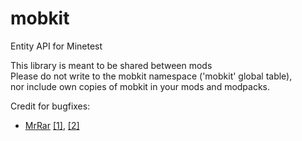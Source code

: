 # mobkit
Entity API for Minetest

This library is meant to be shared between mods</br>
Please do not write to the mobkit namespace ('mobkit' global table),</br>
nor include own copies of mobkit in your mods and modpacks.

Credit for bugfixes:
* [MrRar](https://github.com/MrRar) [\[1\]](https://github.com/MrRar/mobkit/tree/nodebox), [\[2\]](https://github.com/MrRar/mobkit/tree/headroom)